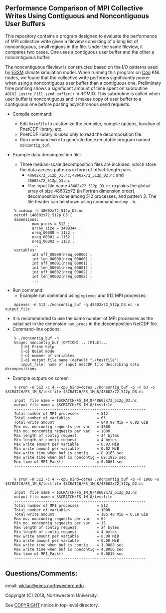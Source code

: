 ## Performance Comparison of MPI Collective Writes Using Contiguous and Noncontiguous User Buffers

This repository contains a program designed to evaluate the performance of MPI
collective write given a fileview consisting of a long list of noncontiguous,
small regions in the file. Under the same fileview, it compares two cases. One
uses a contiguous user buffer and the other a noncontiguous buffer.

The noncontiguous fileview is constructed based on the I/O patterns used by
[E3SM](https://github.com/E3SM-Project/E3SM) climate simulation model. When
running this program on
[Cori](http://www.nersc.gov/users/computational-systems/cori) KNL nodes, we
found that the collective write performs significantly poorer when using a
noncontiguous user buffer than a contiguous one. Preliminary time profiling
shows a significant amount of time spent on subroutine
`ADIOI_Lustre_Fill_send_buffer()` in ROMIO. This subroutine is called when
user buffer is noncontiguous and it makes copy of user buffer to a contiguous
one before posting asynchronous send requests.

* Compile command:
  * Edit `Makefile` to customize the compiler, compile options, location of
    PnetCDF library, etc.
  * PnetCDF library is used only to read the decomposition file.
  * Run command `make` to generate the executable program named `noncontig_buf`.

* Example data decomposition file:
  * Three median-scale decomposition files are included, which store the data
    access patterns in form of offset-length pairs.
    * `48602x72_512p_D1.nc`, `48602x72_512p_D2.nc` and `48602x72_512p_D3.nc`
    * The input file name `48602x72_512p_D3.nc` explains the global array of
      size 48602x72 (in Fortran dimension order), decomposition done among 512
      processes, and pattern 3. The file header can be shown using command
      `ncdump -h`.
```
    % ncdump -h 48602x72_512p_D3.nc
    netcdf \48602x72_512p_D3 {
    dimensions:
            num_procs = 512 ;
            array_size = 3499344 ;
            nreq_00000 = 1152 ;
            nreq_00001 = 1152 ;
            nreq_00002 = 1152 ;
            ...
    variables:
            int off_00000(nreq_00000) ;
            int len_00000(nreq_00000) ;
            int off_00001(nreq_00001) ;
            int len_00001(nreq_00001) ;
            int off_00002(nreq_00002) ;
            int len_00002(nreq_00002) ;
            ...
```
* Run command:
  * Example run command using `mpiexec` and 512 MPI processes:
```
    mpiexec -n 512 ./noncontig_buf -q 48602x72_512p_D3.nc -o output_file
```
  * It is recommended to use the same number of MPI processes as the value set
    in the dimension `num_procs` in the decomposition NetCDF file.
  * Command-line options:
```
    % ./noncontig_buf -h
    Usage: noncontig_buf [OPTION]... [FILE]...
       [-h] Print help
       [-q] Quiet mode
       [-n] number of variables
       [-o] output file name (default "./testfile")
       input_file: name of input netCDF file describing data decompositions
```
* Example outputs on screen
```
    % srun -n 512 -c 4 --cpu_bind=cores ./noncontig_buf -q -n 63 -o $SCRATCH/FS_1M_8/testfile $SCRATCH/FS_1M_8/48602x72_512p_D3.nc

    input  file name = $SCRATCH/FS_1M_8/48602x72_512p_D3.nc
    output file name = $SCRATCH/FS_1M_8/testfile
    -----------------------------------------------------------
    Total number of MPI processes        = 512
    Total number of variables            = 63
    Total write amount                   = 840.98 MiB = 0.82 GiB
    Max no. noncontig requests per var   = 4608
    Min no. noncontig requests per var   = 1080
    Max length of contig request         = 24 bytes
    Min length of contig request         = 4 bytes
    Max write amount per variable        = 0.03 MiB
    Min write amount per variable        = 0.02 MiB
    Max write time when buf is contig    = 8.9165 sec
    Max write time when buf is noncontig = 69.1925 sec
    Max time of MPI_Pack()               = 0.0061 sec
    -----------------------------------------------------------


    % srun -n 512 -c 4 --cpu_bind=cores ./noncontig_buf -q -n 1000 -o $SCRATCH/FS_1M_8/testfile $SCRATCH/FS_1M_8/48602x72_512p_D2.nc

    input  file name = $SCRATCH/FS_1M_8/48602x72_512p_D2.nc
    output file name = $SCRATCH/FS_1M_8/testfile
    -----------------------------------------------------------
    Total number of MPI processes        = 512
    Total number of variables            = 1000
    Total write amount                   = 185.40 MiB = 0.18 GiB
    Max no. noncontig requests per var   = 64
    Min no. noncontig requests per var   = 15
    Max length of contig request         = 24 bytes
    Min length of contig request         = 4 bytes
    Max write amount per variable        = 0.00 MiB
    Min write amount per variable        = 0.00 MiB
    Max write time when buf is contig    = 1.9888 sec
    Max write time when buf is noncontig = 4.8056 sec
    Max time of MPI_Pack()               = 0.0015 sec
    -----------------------------------------------------------
```

## Questions/Comments:
email: wkliao@eecs.northwestern.edu

Copyright (C) 2018, Northwestern University.

See [COPYRIGHT](COPYRIGHT) notice in top-level directory.

